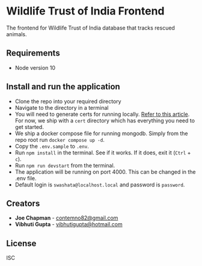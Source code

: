 # Wildlife Trust of India Frontend

The frontend for Wildlife Trust of India database that tracks rescued animals.

## Requirements

- Node version 10

## Install and run the application

- Clone the repo into your required directory
- Navigate to the directory in a terminal
- You will need to generate certs for running locally. [Refer to this article](https://devcenter.heroku.com/articles/ssl-certificate-self). For now, we ship with a `cert` directory which has everything you need to get started.
- We ship a docker compose file for running mongodb. Simply from the repo root run `docker compose up -d`.
- Copy the `.env.sample` to `.env`.
- Run `npm install` in the terminal. See if it works. If it does, exit it (`Ctrl` + `c`).
- Run `npm run devstart` from the terminal.
- The application will be running on port 4000. This can be changed in the .env file.
- Default login is `swashata@localhost.local` and password is `password`.

## Creators

- **Joe Chapman** - [contemno82@gmail.com](mailto:contemno82@gmail.com)
- **Vibhuti Gupta** - [vibhutigupta@hotmail.com](mailto:vibhutigupta@hotmail.com)

## License

ISC
